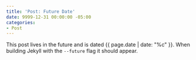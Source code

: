 ```yaml
---
title: 'Post: Future Date'
date: 9999-12-31 00:00:00 -05:00
categories:
- Post
---
```


This post lives in the future and is dated {{ page.date | date: "%c" }}. When building Jekyll with the `--future` flag it should appear.